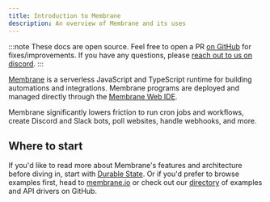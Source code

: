 ```yaml
---
title: Introduction to Membrane
description: An overview of Membrane and its uses
---
```


:::note
These docs are open source. Feel free to open a PR [on GitHub](https://github.com/membrane-io/docs) for fixes/improvements. If you have any questions, please [reach out to us on discord](/discord/).
:::

[Membrane](https://membrane.io) is a serverless JavaScript and TypeScript runtime for building automations and integrations. Membrane programs are deployed and managed directly through the [Membrane Web IDE](/getting-started/install#membrane-web-ide).

Membrane significantly lowers friction to run cron jobs and workflows, create Discord and Slack bots, poll websites, handle webhooks, and more.

<!-- TODO: Add a visualization that communicates what membrane is in a few seconds -->

## Where to start

If you'd like to read more about Membrane's features and architecture before diving in, start with [Durable State](/features/state). Or if you'd prefer to browse examples first, head to [membrane.io](https://www.membrane.io/example-sms-reminders) or check out our [directory](https://github.com/membrane-io/directory) of examples and API drivers on GitHub.
